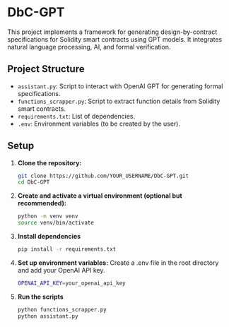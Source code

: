 # DbC-GPT

This project implements a framework for generating design-by-contract specifications for Solidity smart contracts using GPT models. It integrates natural language processing, AI, and formal verification.

## Project Structure

- `assistant.py`: Script to interact with OpenAI GPT for generating formal specifications.
- `functions_scrapper.py`: Script to extract function details from Solidity smart contracts.
- `requirements.txt`: List of dependencies.
- `.env`: Environment variables (to be created by the user).

## Setup

1. **Clone the repository:**
    ```bash
    git clone https://github.com/YOUR_USERNAME/DbC-GPT.git
    cd DbC-GPT
    ```

2. **Create and activate a virtual environment (optional but recommended):**
    ```bash
    python -m venv venv
    source venv/bin/activate 
    ```

3. **Install dependencies**
    ```bash
    pip install -r requirements.txt
    ```

4. **Set up environment variables:**
Create a .env file in the root directory and add your OpenAI API key.

    ```bash
    OPENAI_API_KEY=your_openai_api_key
    ```

5. **Run the scripts**
    ```bash
    python functions_scrapper.py
    python assistant.py
    ``` 